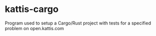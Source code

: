 # kattis-cargo
Program used to setup a Cargo/Rust project with tests for a specified problem on open.kattis.com
